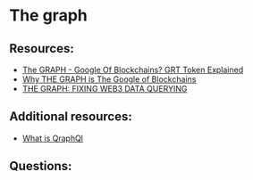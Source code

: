 # The graph


## Resources:

* [The GRAPH - Google Of Blockchains? GRT Token Explained](https://finematics.com/the-graph-explained/)
* [Why THE GRAPH is The Google of Blockchains](https://www.youtube.com/watch?v=mPfSWf_q77Y)
* [THE GRAPH: FIXING WEB3 DATA QUERYING](https://ethereum.org/en/developers/tutorials/the-graph-fixing-web3-data-querying/)

## Additional resources:
* [What is QraphQl](https://www.youtube.com/watch?v=eIQh02xuVw4)

## Questions:

